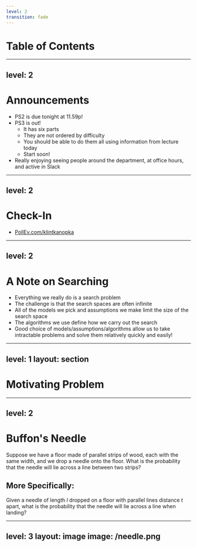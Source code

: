 ```yaml
---
level: 2
transition: fade
---
```


# Table of Contents

<Toc text-sm minDepth="1" maxDepth="2"/>


---
level: 2
---

# Announcements

- PS2 is due tonight at 11.59p!
- PS3 is out!
  - It has six parts
  - They are not ordered by difficulty
  - You should be able to do them all using information from lecture today
  - Start soon!
- Really enjoying seeing people around the department, at office hours, and active in Slack



---
level: 2
---

# Check-In

- [PollEv.com/klintkanopka](https://PollEv.com/klintkanopka)



---
level: 2
---

# A Note on Searching

- Everything we really do is a search problem
- The challenge is that the search spaces are often infinite
- All of the models we pick and assumptions we make limit the size of the search space
- The algorithms we use define how we carry out the search
- Good choice of models/assumptions/algorithms allow us to take intractable problems and solve them relatively quickly and easily!

---
level: 1
layout: section
--- 

# Motivating Problem

---
level: 2
---

# Buffon's Needle
  
  Suppose we have a floor made of parallel strips of wood, each with the same width, and we drop a needle onto the floor. What is the probability that the needle will lie across a line between two strips?

<div v-click>

## More Specifically:
  Given a needle of length $l$ dropped on a floor with parallel lines distance $t$ apart, what is the probability that the needle will lie across a line when landing?

</div>

---
level: 3
layout: image
image: /needle.png
---
